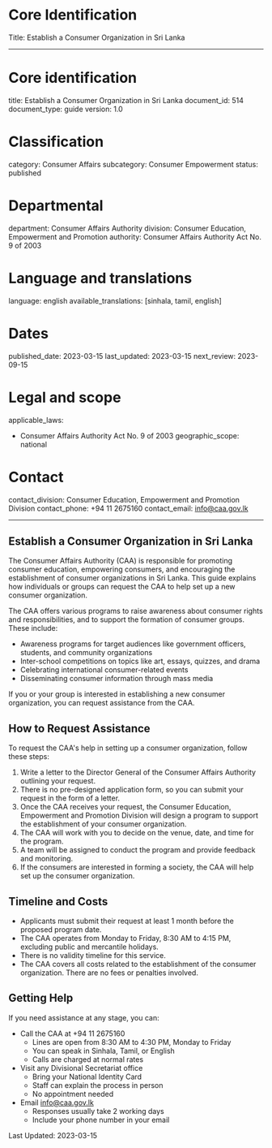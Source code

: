 # Core Identification
Title: Establish a Consumer Organization in Sri Lanka

---
# Core identification
title: Establish a Consumer Organization in Sri Lanka
document_id: 514
document_type: guide
version: 1.0

# Classification
category: Consumer Affairs
subcategory: Consumer Empowerment
status: published

# Departmental
department: Consumer Affairs Authority
division: Consumer Education, Empowerment and Promotion
authority: Consumer Affairs Authority Act No. 9 of 2003

# Language and translations
language: english
available_translations: [sinhala, tamil, english]

# Dates
published_date: 2023-03-15
last_updated: 2023-03-15
next_review: 2023-09-15

# Legal and scope
applicable_laws:
  - Consumer Affairs Authority Act No. 9 of 2003
geographic_scope: national

# Contact
contact_division: Consumer Education, Empowerment and Promotion Division
contact_phone: +94 11 2675160
contact_email: info@caa.gov.lk

---

## Establish a Consumer Organization in Sri Lanka

The Consumer Affairs Authority (CAA) is responsible for promoting consumer education, empowering consumers, and encouraging the establishment of consumer organizations in Sri Lanka. This guide explains how individuals or groups can request the CAA to help set up a new consumer organization.

The CAA offers various programs to raise awareness about consumer rights and responsibilities, and to support the formation of consumer groups. These include:

- Awareness programs for target audiences like government officers, students, and community organizations
- Inter-school competitions on topics like art, essays, quizzes, and drama
- Celebrating international consumer-related events
- Disseminating consumer information through mass media

If you or your group is interested in establishing a new consumer organization, you can request assistance from the CAA.

## How to Request Assistance

To request the CAA's help in setting up a consumer organization, follow these steps:

1. Write a letter to the Director General of the Consumer Affairs Authority outlining your request.
2. There is no pre-designed application form, so you can submit your request in the form of a letter.
3. Once the CAA receives your request, the Consumer Education, Empowerment and Promotion Division will design a program to support the establishment of your consumer organization.
4. The CAA will work with you to decide on the venue, date, and time for the program.
5. A team will be assigned to conduct the program and provide feedback and monitoring.
6. If the consumers are interested in forming a society, the CAA will help set up the consumer organization.

## Timeline and Costs

- Applicants must submit their request at least 1 month before the proposed program date.
- The CAA operates from Monday to Friday, 8:30 AM to 4:15 PM, excluding public and mercantile holidays.
- There is no validity timeline for this service.
- The CAA covers all costs related to the establishment of the consumer organization. There are no fees or penalties involved.

## Getting Help

If you need assistance at any stage, you can:

- Call the CAA at +94 11 2675160
  - Lines are open from 8:30 AM to 4:30 PM, Monday to Friday
  - You can speak in Sinhala, Tamil, or English
  - Calls are charged at normal rates
- Visit any Divisional Secretariat office
  - Bring your National Identity Card
  - Staff can explain the process in person
  - No appointment needed
- Email info@caa.gov.lk
  - Responses usually take 2 working days
  - Include your phone number in your email

Last Updated: 2023-03-15